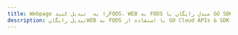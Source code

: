 ---title: Webpage را به  تبدیل کنیدFODS، WEB به FODS مبدل رایگان یا GO SDKdescription: تبدیل رایگانWEB به FODS با استفاده از GO Cloud APIs & SDK همچنین اسناد PDF را در Cloud ایجاد، ویرایش و رندر کنید.---